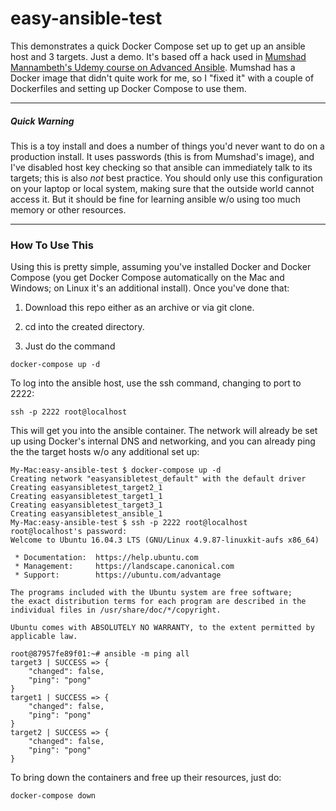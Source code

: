# easy-ansible-test
This demonstrates a quick Docker Compose set up to get up an ansible host and 3 targets.  Just a demo.  It's based off a hack used 
in [Mumshad Mannambeth's Udemy course on Advanced Ansible](https://www.udemy.com/learn-ansible-advanced/learn/v4/overview).  Mumshad has a Docker image that didn't quite work for me, so I "fixed it" with a
couple of Dockerfiles and setting up Docker Compose to use them.

---
##### Quick Warning

This is a toy install and does a number of things you'd never want to do on a production install. It uses passwords (this is from Mumshad's image), and I've disabled host key checking so that ansible can immediately talk to its targets; this is also *not* best practice. You should only use this configuration on your laptop or local system, making sure that the outside world cannot access it. But it should be fine for learning ansible w/o using too much memory or other resources.

---
### How To Use This

Using this is pretty simple, assuming you've installed Docker and Docker Compose (you get Docker Compose automatically on the Mac and Windows; on Linux it's an additional install). Once you've done that:

1) Download this repo either as an archive or via git clone.

2) cd into the created directory.

3) Just do the command 
````
docker-compose up -d
````

To log into the ansible host, use the ssh command, changing to port to 2222:
````
ssh -p 2222 root@localhost
````

This will get you into the ansible container. The network will already be set up using Docker's internal DNS and networking, and you can already ping the the target hosts w/o any additional set up:

````
My-Mac:easy-ansible-test $ docker-compose up -d
Creating network "easyansibletest_default" with the default driver
Creating easyansibletest_target2_1
Creating easyansibletest_target1_1
Creating easyansibletest_target3_1
Creating easyansibletest_ansible_1
My-Mac:easy-ansible-test $ ssh -p 2222 root@localhost
root@localhost's password:
Welcome to Ubuntu 16.04.3 LTS (GNU/Linux 4.9.87-linuxkit-aufs x86_64)

 * Documentation:  https://help.ubuntu.com
 * Management:     https://landscape.canonical.com
 * Support:        https://ubuntu.com/advantage

The programs included with the Ubuntu system are free software;
the exact distribution terms for each program are described in the
individual files in /usr/share/doc/*/copyright.

Ubuntu comes with ABSOLUTELY NO WARRANTY, to the extent permitted by
applicable law.

root@87957fe89f01:~# ansible -m ping all
target3 | SUCCESS => {
    "changed": false,
    "ping": "pong"
}
target1 | SUCCESS => {
    "changed": false,
    "ping": "pong"
}
target2 | SUCCESS => {
    "changed": false,
    "ping": "pong"
}

````


To bring down the containers and free up their resources, just do:
````
docker-compose down
````





